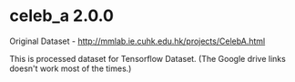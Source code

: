 # celeb_a 2.0.0


Original Dataset - http://mmlab.ie.cuhk.edu.hk/projects/CelebA.html 

This is processed dataset for Tensorflow Dataset. (The Google drive links doesn't work most of the times.)
